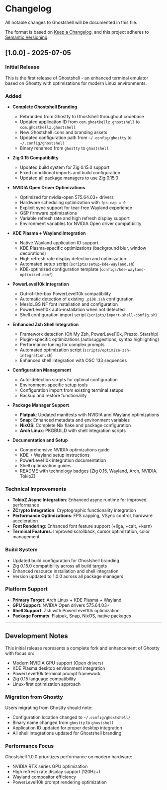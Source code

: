 # Changelog

All notable changes to Ghostshell will be documented in this file.

The format is based on [Keep a Changelog](https://keepachangelog.com/en/1.0.0/),
and this project adheres to [Semantic Versioning](https://semver.org/spec/v2.0.0.html).

## [1.0.0] - 2025-07-05

### Initial Release
This is the first release of Ghostshell - an enhanced terminal emulator based on Ghostty with optimizations for modern Linux environments.

### Added
- **Complete Ghostshell Branding**
  - Rebranded from Ghostty to Ghostshell throughout codebase
  - Updated application ID from `com.ghostkellz.ghostshell` to `com.ghostkellz.ghostshell`
  - New Ghostshell icons and branding assets
  - Updated configuration path from `~/.config/ghostty` to `~/.config/ghostshell`
  - Binary renamed from `ghostty` to `ghostshell`

- **Zig 0.15 Compatibility**
  - Updated build system for Zig 0.15.0 support
  - Fixed conditional imports and build configuration
  - Updated all package managers to use Zig 0.15.0

- **NVIDIA Open Driver Optimizations**
  - Optimized for nvidia-open 575.64.03+ drivers
  - Hardware scheduling optimization with `fps-cap = 0`
  - Explicit sync support for tear-free Wayland experience
  - GSP firmware optimizations
  - Variable refresh rate and high refresh display support
  - Environment variables for NVIDIA Open driver compatibility

- **KDE Plasma + Wayland Integration**
  - Native Wayland application ID support
  - KDE Plasma-specific optimizations (background blur, window decorations)
  - High refresh rate display detection and optimization
  - Automated setup script (`scripts/setup-kde-wayland.sh`)
  - KDE-optimized configuration template (`configs/kde-wayland-optimized.conf`)

- **PowerLevel10k Integration**
  - Out-of-the-box PowerLevel10k compatibility
  - Automatic detection of existing `.p10k.zsh` configuration
  - MesloLGS NF font installation and configuration
  - PowerLevel10k auto-installation when not detected
  - Shell configuration import script (`scripts/import-shell-config.sh`)

- **Enhanced Zsh Shell Integration**
  - Framework detection (Oh My Zsh, PowerLevel10k, Prezto, Starship)
  - Plugin-specific optimizations (autosuggestions, syntax highlighting)
  - Performance tuning for complex prompts
  - Automated optimization script (`scripts/optimize-zsh-integration.sh`)
  - Enhanced shell integration with OSC 133 sequences

- **Configuration Management**
  - Auto-detection scripts for optimal configuration
  - Environment-specific setup tools
  - Configuration import from existing terminal setups
  - Backup and restore functionality

- **Package Manager Support**
  - **Flatpak**: Updated manifests with NVIDIA and Wayland optimizations
  - **Snap**: Enhanced metadata and environment variables
  - **NixOS**: Complete Nix flake and package configuration
  - **Arch Linux**: PKGBUILD with shell integration scripts

- **Documentation and Setup**
  - Comprehensive NVIDIA optimizations guide
  - KDE + Wayland setup instructions
  - PowerLevel10k integration documentation
  - Shell optimization guides
  - README with technology badges (Zig 0.15, Wayland, Arch, NVIDIA, TokioZ)

### Technical Improvements
- **TokioZ Async Integration**: Enhanced async runtime for improved performance
- **ZCrypto Integration**: Cryptographic functionality integration
- **Performance Optimizations**: FPS capping, VSync control, hardware acceleration
- **Font Rendering**: Enhanced font feature support (+liga, +calt, +kern)
- **Terminal Features**: Improved scrollback, cursor optimization, color management

### Build System
- Updated build configuration for Ghostshell branding
- Zig 0.15.0 compatibility across all build targets
- Enhanced resource installation and shell integration
- Version updated to 1.0.0 across all package managers

### Platform Support
- **Primary Target**: Arch Linux + KDE Plasma + Wayland
- **GPU Support**: NVIDIA Open drivers 575.64.03+
- **Shell Support**: Zsh with PowerLevel10k optimization
- **Package Formats**: Flatpak, Snap, NixOS, native packages

---

## Development Notes

This initial release represents a complete fork and enhancement of Ghostty with focus on:
- Modern NVIDIA GPU support (Open drivers)
- KDE Plasma desktop environment integration
- PowerLevel10k terminal prompt framework
- Zig 0.15 language compatibility
- Linux-first optimization approach

### Migration from Ghostty
Users migrating from Ghostty should note:
- Configuration location changed to `~/.config/ghostshell/`
- Binary name changed from `ghostty` to `ghostshell`
- Application ID updated for proper desktop integration
- All shell integrations updated for Ghostshell branding

### Performance Focus
Ghostshell 1.0.0 prioritizes performance on modern hardware:
- NVIDIA RTX series GPU optimization
- High refresh rate display support (120Hz+)
- Wayland compositor efficiency
- PowerLevel10k prompt rendering optimization